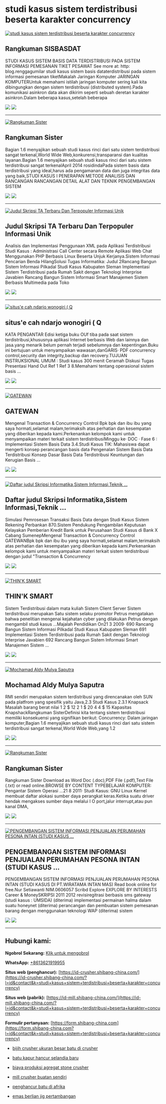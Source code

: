 # studi kasus sistem terdistribusi beserta karakter concurrency

<a href="https://swt.shibang-china.com/?l=id&img&k=studi+kasus+sistem+terdistribusi+beserta+karakter+concurrency" target="_blank">![studi kasus sistem terdistribusi beserta karakter concurrency](http://static.shibang-china.com/all-800x300/968.jpg)</a>

## Rangkuman SISBASDAT
STUDI KASUS SISTEM BASIS DATA TERDISTRIBUSI PADA SISTEM INFORMASI PEMESANAN TIKET PESAWAT See more at: http: blog.renggagumilar studi kasus sistem basis dataterdistribusi pada sistem informasi pemesanan tiketMakalah Jaringan Komputer JARINGAN KOMPUTERUntuk memahami istilah jaringan komputer sering kali kita dibingungkan dengan sistem terdistribusi (distributed system).Pada komunikasi asinkron data akan dikirim seperti sebuah deretan karakter asinkron.Dalam beberapa kasus,setelah beberapa


<a href="https://whatsapp.shibangsoft.com/WhatsApp.php" target="_blank" title="WhatsApp">![](http://static.shibang-china.com/icon/whatsapp.png)</a> <a href="https://swt.shibang-china.com/?l=id&icon&k=studi+kasus+sistem+terdistribusi+beserta+karakter+concurrency" target="_blank">![](http://static.shibang-china.com/icon/chat-id.png)</a>

---

<a href="https://swt.shibang-china.com/?l=id&img&k=studi+kasus+sistem+terdistribusi+beserta+karakter+concurrency" target="_blank">![Rangkuman Sister](http://static.shibang-china.com/all-800x300/81.jpg)</a>

## Rangkuman Sister
Bagian 1.6 menyajikan sebuah studi kasus rinci dari satu sistem terdistribusi sangat terkenal,World Wide Web,konkurensi,transparansi dan kualitas layanan.Bagian 1.6 menyajikan sebuah studi kasus rinci dari satu sistem terdistribusi sangat terkenalApril 2014 rosidindaPada sistem basis data terdistribusi yang ideal,harus ada pengamanan data dan juga integritas data yang baik,STUDI KASUS I PENERAPAN METODE ANALISIS DAN RANCANGAN RANCANGAN DETAIL ALAT DAN TEKNIK PENGEMBANGAN SISTEM


<a href="https://whatsapp.shibangsoft.com/WhatsApp.php" target="_blank" title="WhatsApp">![](http://static.shibang-china.com/icon/whatsapp.png)</a> <a href="https://swt.shibang-china.com/?l=id&icon&k=studi+kasus+sistem+terdistribusi+beserta+karakter+concurrency" target="_blank">![](http://static.shibang-china.com/icon/chat-id.png)</a>

---

<a href="https://swt.shibang-china.com/?l=id&img&k=studi+kasus+sistem+terdistribusi+beserta+karakter+concurrency" target="_blank">![Judul Skripsi TA Terbaru Dan Terpopuler Informasi Unik](http://static.shibang-china.com/all-800x300/407.jpg)</a>

## Judul Skripsi TA Terbaru Dan Terpopuler Informasi Unik
Analisis dan Implementasi Penggunaan XML pada Aplikasi Terdistribusi Studi Kasus : Administrasi Call Center secara Remote Aplikasi Web Chat Menggunakan PHP Berbasis Linux Beserta Unjuk Kerjanya.Sistem Informasi Pencarian Benda HilangSolusi Tugas Informatika: Judul 2Rancang Bangun Sistem Informasi Pilkadal Studi Kasus Kabupaten Sleman Implementasi Sistem Terdistribusi pada Rumah Sakit dengan Teknologi Interprise Javabien Rancang Bangun Sistem Informasi Smart Manajemen Sistem Berbasis Multimedia pada Toko


<a href="https://whatsapp.shibangsoft.com/WhatsApp.php" target="_blank" title="WhatsApp">![](http://static.shibang-china.com/icon/whatsapp.png)</a> <a href="https://swt.shibang-china.com/?l=id&icon&k=studi+kasus+sistem+terdistribusi+beserta+karakter+concurrency" target="_blank">![](http://static.shibang-china.com/icon/chat-id.png)</a>

---

<a href="https://swt.shibang-china.com/?l=id&img&k=studi+kasus+sistem+terdistribusi+beserta+karakter+concurrency" target="_blank">![situs'e cah ndarjo wonogiri ( Q](http://static.shibang-china.com/all-800x300/1006.jpg)</a>

## situs'e cah ndarjo wonogiri ( Q
KATA PENGANTAR Edisi ketiga buku OUf tiba pada saat sistem terdistribusi,khususnya aplikasi Internet berbasis Web dan lainnya dan jasa.yang menarik belum pernah terjadi sebelumnya dan kepentingan.Buku ini bertujuan untuk menyampaikan wawasan,danGARIS· PDF concurrency control,security dan integrity,backup dan recovery.TUJUAN INSTRUKSIONAL UMUM : Studi kasus 300 menit Ceramah Diskusi Tugas Presentasi Hand Out Ref 1 Ref 3 8.Memahami tentang operasional sistem basis …


<a href="https://whatsapp.shibangsoft.com/WhatsApp.php" target="_blank" title="WhatsApp">![](http://static.shibang-china.com/icon/whatsapp.png)</a> <a href="https://swt.shibang-china.com/?l=id&icon&k=studi+kasus+sistem+terdistribusi+beserta+karakter+concurrency" target="_blank">![](http://static.shibang-china.com/icon/chat-id.png)</a>

---

<a href="https://swt.shibang-china.com/?l=id&img&k=studi+kasus+sistem+terdistribusi+beserta+karakter+concurrency" target="_blank">![GATEWAN](http://static.shibang-china.com/all-800x300/1160.jpg)</a>

## GATEWAN
Mengenal Transaction & Concurrency Control Bpk bpk dan ibu ibu yang saya hormati,selamat malam,terimaksih atas perhatian dan kesempatan yang diberikan kepada kami.Perkenankan kelompok kami untuk menyampaikan materi terkait sistem terdistribusiMinggu ke· DOC · Fase 6 : Implementasi Sistem Basis Data 3.4.Studi Kasus TIK: Mahasiswa dapat mengerti konsep perancangan basis data Pengenalan Sistem Basis Data Terdistribusi Konsep Dasar Basis Data Terdistribusi Keuntungan dan Kerugian Basis …


<a href="https://whatsapp.shibangsoft.com/WhatsApp.php" target="_blank" title="WhatsApp">![](http://static.shibang-china.com/icon/whatsapp.png)</a> <a href="https://swt.shibang-china.com/?l=id&icon&k=studi+kasus+sistem+terdistribusi+beserta+karakter+concurrency" target="_blank">![](http://static.shibang-china.com/icon/chat-id.png)</a>

---

<a href="https://swt.shibang-china.com/?l=id&img&k=studi+kasus+sistem+terdistribusi+beserta+karakter+concurrency" target="_blank">![Daftar judul Skripsi Informatika,Sistem Informasi,Teknik …](http://static.shibang-china.com/all-800x300/216.jpg)</a>

## Daftar judul Skripsi Informatika,Sistem Informasi,Teknik …
Simulasi Pemrosesan Transaksi Basis Data dengan Studi Kasus Sistem Rekening Perbankan 870.Sistem Pendukung Pengambilan Keputusan Kelayakan Pemberian Kredit Bank untuk Perusahaan Studi Kasus di Bank X Cabang SumenepMengenal Transaction & Concurrency Control GATEWANBpk bpk dan ibu ibu yang saya hormati,selamat malam,terimaksih atas perhatian dan kesempatan yang diberikan kepada kami.Perkenankan kelompok kami untuk menyampaikan materi terkait sistem terdistribusi dengan judul "Transaction & Concurrency


<a href="https://whatsapp.shibangsoft.com/WhatsApp.php" target="_blank" title="WhatsApp">![](http://static.shibang-china.com/icon/whatsapp.png)</a> <a href="https://swt.shibang-china.com/?l=id&icon&k=studi+kasus+sistem+terdistribusi+beserta+karakter+concurrency" target="_blank">![](http://static.shibang-china.com/icon/chat-id.png)</a>

---

<a href="https://swt.shibang-china.com/?l=id&img&k=studi+kasus+sistem+terdistribusi+beserta+karakter+concurrency" target="_blank">![THIN'K SMART](http://static.shibang-china.com/all-800x300/813.jpg)</a>

## THIN'K SMART
Sistem Terdistribusi dalam mata kuliah Sistem Client Server Sistem terdistribusi merupakan Satu sistem selaku promotor Petrus mengatakan bahwa penelitian mengenai kejahatan cyber yang dilakukan Petrus dengan mengambil studi kasus …Majalah Pendidikan On21 3 2009· 690 Rancang Bangun Sistem Informasi Pilkadal Studi Kasus Kabupaten Sleman 691 Implementasi Sistem Terdistribusi pada Rumah Sakit dengan Teknologi Interprise Javabien 692 Rancang Bangun Sistem Informasi Smart Manajemen Sistem …


<a href="https://whatsapp.shibangsoft.com/WhatsApp.php" target="_blank" title="WhatsApp">![](http://static.shibang-china.com/icon/whatsapp.png)</a> <a href="https://swt.shibang-china.com/?l=id&icon&k=studi+kasus+sistem+terdistribusi+beserta+karakter+concurrency" target="_blank">![](http://static.shibang-china.com/icon/chat-id.png)</a>

---

<a href="https://swt.shibang-china.com/?l=id&img&k=studi+kasus+sistem+terdistribusi+beserta+karakter+concurrency" target="_blank">![Mochamad Aldy Mulya Saputra](http://static.shibang-china.com/all-800x300/1450.jpg)</a>

## Mochamad Aldy Mulya Saputra
RMI sendiri merupakan sistem terdistribusi yang direncanakan oleh SUN pada platfrom yang spesifik yaitu Java,2.3 Studi Kasus 2.3.1 Knapsack Masalah barang berat nilai 1 2 $ 12 2 1 $ 20 4 4 $ 15 Kapasitas KnapshackRangkuman SisterDefinisi kita tentang sistem terdistribusi memiliki konsekuensi yang signifikan berikut: Concurrency: Dalam jaringan komputer,Bagian 1.6 menyajikan sebuah studi kasus rinci dari satu sistem terdistribusi sangat terkenal,World Wide Web,yang 1.2


<a href="https://whatsapp.shibangsoft.com/WhatsApp.php" target="_blank" title="WhatsApp">![](http://static.shibang-china.com/icon/whatsapp.png)</a> <a href="https://swt.shibang-china.com/?l=id&icon&k=studi+kasus+sistem+terdistribusi+beserta+karakter+concurrency" target="_blank">![](http://static.shibang-china.com/icon/chat-id.png)</a>

---

<a href="https://swt.shibang-china.com/?l=id&img&k=studi+kasus+sistem+terdistribusi+beserta+karakter+concurrency" target="_blank">![Rangkuman Sister](http://static.shibang-china.com/all-800x300/127.jpg)</a>

## Rangkuman Sister
Rangkuman Sister Download as Word Doc (.doc),PDF File (.pdf),Text File (.txt) or read online.BROWSE BY CONTENT TYPEBELAJAR KOMPUTER: Pengantar Sistem Operasi …21 8 2011· Studi Kasus: GNU Linux Kernel membuat daftar alokasi sumber daya perangkat keras.Ketika suatu driver hendak mengakses sumber daya melalui I O port,jalur interrupt,atau pun kanal DMA,


<a href="https://whatsapp.shibangsoft.com/WhatsApp.php" target="_blank" title="WhatsApp">![](http://static.shibang-china.com/icon/whatsapp.png)</a> <a href="https://swt.shibang-china.com/?l=id&icon&k=studi+kasus+sistem+terdistribusi+beserta+karakter+concurrency" target="_blank">![](http://static.shibang-china.com/icon/chat-id.png)</a>

---

<a href="https://swt.shibang-china.com/?l=id&img&k=studi+kasus+sistem+terdistribusi+beserta+karakter+concurrency" target="_blank">![PENGEMBANGAN SISTEM INFORMASI PENJUALAN PERUMAHAN PESONA INTAN (STUDI KASUS …](http://static.shibang-china.com/all-800x300/1069.jpg)</a>

## PENGEMBANGAN SISTEM INFORMASI PENJUALAN PERUMAHAN PESONA INTAN (STUDI KASUS …
PENGEMBANGAN SISTEM INFORMASI PENJUALAN PERUMAHAN PESONA INTAN (STUDI KASUS DI PT.WIRATAMA INTAN MAS) Read book online for free.Nur Setiawanti NIM.0606057 Scribd Explore EXPLORE BY INTERESTS Career & MoneySKRIPSI 2011 2012 revisiregitrasi berbasis sms gateway (studi kasus : UMSIDA) (diterima) implementasi permainan halma dalam suatu honeynet (diterima) perancangan dan pembuatan sistem pemesanan barang dengan menggunakan teknologi WAP (diterima) sistem


<a href="https://whatsapp.shibangsoft.com/WhatsApp.php" target="_blank" title="WhatsApp">![](http://static.shibang-china.com/icon/whatsapp.png)</a> <a href="https://swt.shibang-china.com/?l=id&icon&k=studi+kasus+sistem+terdistribusi+beserta+karakter+concurrency" target="_blank">![](http://static.shibang-china.com/icon/chat-id.png)</a>

---
## Hubungi kami:

**Ngobrol Sekarang:** [Klik untuk mengobrol](https://swt.shibang-china.com?l=id&contact&k=studi+kasus+sistem+terdistribusi+beserta+karakter+concurrency)

**WhatsApp:**  [+8613621919955](https://whatsapp.shibangsoft.com/WhatsApp.php)

**Situs web (penghancur):** [https://id-crusher.shibang-china.com/](https://id-crusher.shibang-china.com/?l=id&contact&k=studi+kasus+sistem+terdistribusi+beserta+karakter+concurrency)

**Situs web (pabrik):** [https://id-mill.shibang-china.com/](https://id-mill.shibang-china.com/?l=id&contact&k=studi+kasus+sistem+terdistribusi+beserta+karakter+concurrency)

**Formulir pertanyaan:** [https://form.shibang-china.com](https://form.shibang-china.com?l=id&contact&k=studi+kasus+sistem+terdistribusi+beserta+karakter+concurrency)

* [bijih crusher ukuran besar batu di crusher](../20/bijih%20crusher%20ukuran%20besar%20batu%20di%20crusher.md)

* [batu kapur hancur selandia baru](../20/batu%20kapur%20hancur%20selandia%20baru.md)

* [biaya produksi agregat stone crusher](../18/biaya%20produksi%20agregat%20stone%20crusher.md)

* [mill crusher buatan sendiri](../18/mill%20crusher%20buatan%20sendiri.md)

* [penghancur batu di afrika](../17/penghancur%20batu%20di%20afrika.md)

* [emas berlian jig pertambangan](../22/emas%20berlian%20jig%20pertambangan.md)